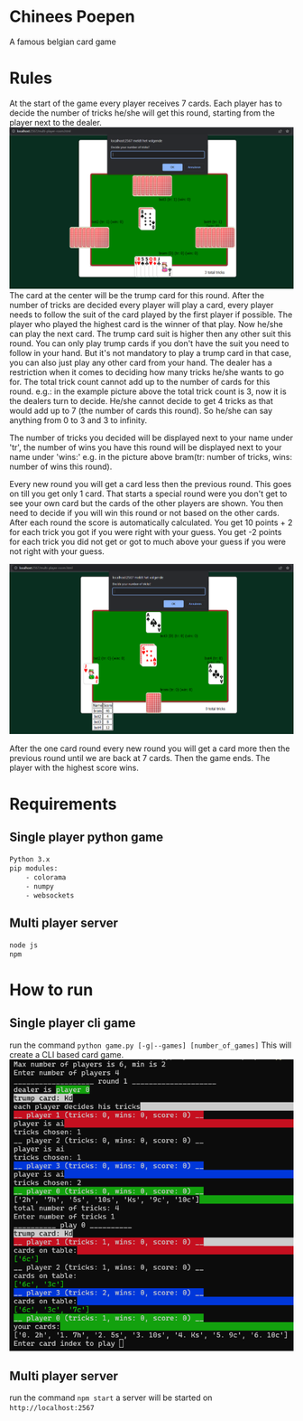 # Chinees Poepen
A famous belgian card game

# Rules
At the start of the game every player receives 7 cards.
Each player has to decide the number of tricks he/she will get this round, starting from the player next to the dealer.
![game start](./img/game_start.PNG)
The card at the center will be the trump card for this round.
After the number of tricks are decided every player will play a card, every player needs to follow the suit of the card played by the first player if possible.
The player who played the highest card is the winner of that play. Now he/she can play the next card.
The trump card suit is higher then any other suit this round.
You can only play trump cards if you don't have the suit you need to follow in your hand. 
But it's not mandatory to play a trump card in that case, you can also just play any other card from your hand.
The dealer has a restriction when it comes to deciding how many tricks he/she wants to go for.
The total trick count cannot add up to the number of cards for this round.
e.g.: in the example picture above the total trick count is 3, now it is the dealers turn to decide. He/she cannot decide to get 4 tricks as that would add up to 7 (the number of cards this round). So he/she can say anything from 0 to 3 and 3 to infinity.

The number of tricks you decided will be displayed next to your name under 'tr', the number of wins you have this round will be displayed next to your name under 'wins:'
e.g. in the picture above bram(tr: number of tricks, wins: number of wins this round).


Every new round you will get a card less then the previous round. 
This goes on till you get only 1 card.
That starts a special round were you don't get to see your own card but the cards of the other players are shown.
You then need to decide if you will win this round or not based on the other cards.
After each round the score is automatically calculated.
You get 10 points + 2 for each trick you got if you were right with your guess.
You get -2 points for each trick you did not get or got to much above your guess if you were not right with your guess.

![game one card](./img/game_one_card.png)

After the one card round every new round you will get a card more then the previous round until we are back at 7 cards.
Then the game ends.
The player with the highest score wins.


# Requirements
## Single player python game
    Python 3.x
    pip modules:
        - colorama
        - numpy
        - websockets
## Multi player server
    node js
    npm
    
# How to run
## Single player cli game
run the command `python game.py [-g|--games] [number_of_games]`
This will create a CLI based card game.
![game cli](./img/game_cli.PNG)
    
## Multi player server
run the command `npm start`
a server will be started on `http://localhost:2567`
